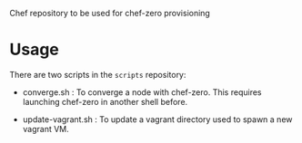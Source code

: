 Chef repository to be used for chef-zero provisioning

Usage
=====

There are two scripts in the ``scripts`` repository:

* converge.sh : To converge a node with chef-zero. This requires
  launching chef-zero in another shell before.

* update-vagrant.sh : To update a vagrant directory used to spawn a
  new vagrant VM.
